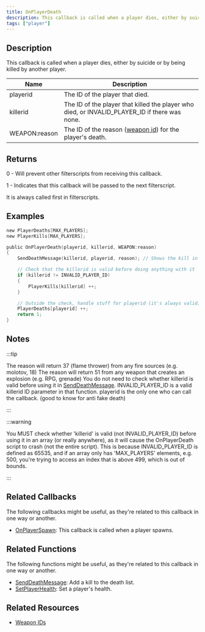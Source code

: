 ```yaml
---
title: OnPlayerDeath
description: This callback is called when a player dies, either by suicide or by being killed by another player.
tags: ["player"]
---
```


## Description

This callback is called when a player dies, either by suicide or by being killed by another player.

| Name          | Description                                                                                   |
| ------------- | --------------------------------------------------------------------------------------------- |
| playerid      | The ID of the player that died.                                                               |
| killerid      | The ID of the player that killed the player who died, or INVALID_PLAYER_ID if there was none. |
| WEAPON:reason | The ID of the reason ([weapon id](../resources/weaponids)) for the player's death.            |

## Returns

0 - Will prevent other filterscripts from receiving this callback.

1 - Indicates that this callback will be passed to the next filterscript.

It is always called first in filterscripts.

## Examples

```c
new PlayerDeaths[MAX_PLAYERS];
new PlayerKills[MAX_PLAYERS];

public OnPlayerDeath(playerid, killerid, WEAPON:reason)
{
    SendDeathMessage(killerid, playerid, reason); // Shows the kill in the killfeed

    // Check that the killerid is valid before doing anything with it
    if (killerid != INVALID_PLAYER_ID)
    {
        PlayerKills[killerid] ++;
    }

    // Outside the check, handle stuff for playerid (it's always valid)
    PlayerDeaths[playerid] ++;
    return 1;
}
```

## Notes

:::tip

The reason will return 37 (flame thrower) from any fire sources (e.g. molotov, 18) The reason will return 51 from any weapon that creates an explosion (e.g. RPG, grenade) You do not need to check whether killerid is valid before using it in [SendDeathMessage](../functions/SendDeathMessage). INVALID_PLAYER_ID is a valid killerid ID parameter in that function. playerid is the only one who can call the callback. (good to know for anti fake death)

:::

:::warning

You MUST check whether 'killerid' is valid (not INVALID_PLAYER_ID) before using it in an array (or really anywhere), as it will cause the OnPlayerDeath script to crash (not the entire script). This is because INVALID_PLAYER_ID is defined as 65535, and if an array only has 'MAX_PLAYERS' elements, e.g. 500, you're trying to access an index that is above 499, which is out of bounds.

:::

## Related Callbacks

The following callbacks might be useful, as they're related to this callback in one way or another.

- [OnPlayerSpawn](OnPlayerSpawn): This callback is called when a player spawns.

## Related Functions

The following functions might be useful, as they're related to this callback in one way or another.

- [SendDeathMessage](../functions/SendDeathMessage): Add a kill to the death list.
- [SetPlayerHealth](../functions/SetPlayerHealth): Set a player's health.

## Related Resources

- [Weapon IDs](../resources/weaponids)

